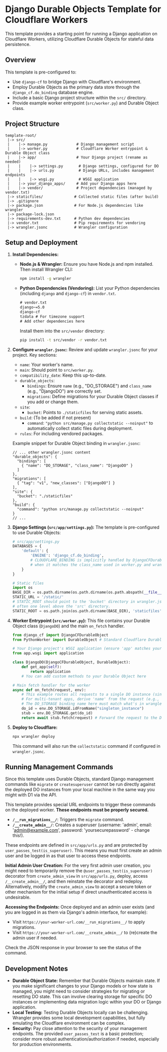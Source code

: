 # Django Durable Objects Template for Cloudflare Workers

This template provides a starting point for running a Django application on Cloudflare Workers, utilizing Cloudflare Durable Objects for stateful data persistence.

## Overview

This template is pre-configured to:
- Use `django-cf` to bridge Django with Cloudflare's environment.
- Employ Durable Objects as the primary data store through the `django_cf.do_binding` database engine.
- Include a basic Django project structure within the `src/` directory.
- Provide example worker entrypoint (`src/worker.py`) and Durable Object class.

## Project Structure

```
template-root/
 |-> src/
 |    |-> manage.py             # Django management script
 |    |-> worker.py             # Cloudflare Worker entrypoint & Durable Object class
 |    |-> app/                  # Your Django project (rename as needed)
 |    |    |-> settings.py       # Django settings, configured for DO
 |    |    |-> urls.py           # Django URLs, includes management endpoints
 |    |    |-> wsgi.py           # WSGI application
 |    |-> your_django_apps/     # Add your Django apps here
 |    |-> vendor/               # Project dependencies (managed by vendor.txt)
 |-> staticfiles/              # Collected static files (after build)
 |-> .gitignore
 |-> package.json              # For Node.js dependencies like wrangler
 |-> package-lock.json
 |-> requirements-dev.txt      # Python dev dependencies
 |-> vendor.txt                # Pip requirements for vendoring
 |-> wrangler.jsonc            # Wrangler configuration
```

## Setup and Deployment

1.  **Install Dependencies:**
    *   **Node.js & Wrangler:** Ensure you have Node.js and npm installed. Then install Wrangler CLI:
        ```bash
        npm install -g wrangler
        ```
    *   **Python Dependencies (Vendoring):**
        List your Python dependencies (including `django` and `django-cf`) in `vendor.txt`.
        ```txt
        # vendor.txt
        django~=5.0
        django-cf
        tzdata # For timezone support
        # Add other dependencies here
        ```
        Install them into the `src/vendor` directory:
        ```bash
        pip install -t src/vendor -r vendor.txt
        ```

2.  **Configure `wrangler.jsonc`:**
    Review and update `wrangler.jsonc` for your project. Key sections:
    *   `name`: Your worker's name.
    *   `main`: Should point to `src/worker.py`.
    *   `compatibility_date`: Keep this up-to-date.
    *   `durable_objects`:
        *   `bindings`: Ensure `name` (e.g., "DO_STORAGE") and `class_name` (e.g., "DjangoDO") are correctly set.
        *   `migrations`: Define migrations for your Durable Object classes if you add or change them.
    *   `site`:
        *   `bucket`: Points to `./staticfiles` for serving static assets.
    *   `build`: (To be added if not present)
        *   `command`: `"python src/manage.py collectstatic --noinput"` to automatically collect static files during deployment.
    *   `rules`: For including vendored packages.

    Example snippet for Durable Object binding in `wrangler.jsonc`:
    ```jsonc
    // ... other wrangler.jsonc content
    "durable_objects": {
      "bindings": [
        { "name": "DO_STORAGE", "class_name": "DjangoDO" }
      ]
    },
    "migrations": [
      { "tag": "v1", "new_classes": ["DjangoDO"] }
    ],
    "site": {
      "bucket": "./staticfiles"
    },
    "build": {
      "command": "python src/manage.py collectstatic --noinput"
    }
    // ...
    ```

3.  **Django Settings (`src/app/settings.py`):**
    The template is pre-configured to use Durable Objects:
    ```python
    # src/app/settings.py
    DATABASES = {
        'default': {
            'ENGINE': 'django_cf.do_binding',
            # CLOUDFLARE_BINDING is implicitly handled by DjangoCFDurableObject
            # when it matches the class_name used in worker.py and wrangler.jsonc
        }
    }

    # Static files
    import os
    BASE_DIR = os.path.dirname(os.path.dirname(os.path.abspath(__file__)))
    STATIC_URL = '/static/'
    # STATIC_ROOT should point to the 'bucket' directory in wrangler.jsonc,
    # often one level above the 'src' directory.
    STATIC_ROOT = os.path.join(os.path.dirname(BASE_DIR), 'staticfiles', 'static')
    ```

4.  **Worker Entrypoint (`src/worker.py`):**
    This file contains your Durable Object class (`DjangoDO`) and the main `on_fetch` handler.
    ```python
    from django_cf import DjangoCFDurableObject
    from PythonWorker import DurableObject # Standard Cloudflare DurableObject base

    # Your Django project's WSGI application (ensure 'app' matches your project name)
    from app.wsgi import application

    class DjangoDO(DjangoCFDurableObject, DurableObject):
        def get_app(self):
            return application
        # You can add custom methods to your Durable Object here

    # Main fetch handler for the worker
    async def on_fetch(request, env):
        # This example routes all requests to a single DO instance (singleton).
        # For multi-tenant apps, derive 'name' from the request (e.g., user ID, path segment).
        # The DO_STORAGE binding name here must match what's in wrangler.jsonc
        do_id = env.DO_STORAGE.idFromName("singleton_instance")
        stub = env.DO_STORAGE.get(do_id)
        return await stub.fetch(request) # Forward the request to the Durable Object
    ```

5.  **Deploy to Cloudflare:**
    ```bash
    npx wrangler deploy
    ```
    This command will also run the `collectstatic` command if configured in `wrangler.jsonc`.

## Running Management Commands

Since this template uses Durable Objects, standard Django management commands like `migrate` or `createsuperuser` cannot be run directly against the deployed DO instances from your local machine in the same way you might with D1 via the API.

This template provides special URL endpoints to trigger these commands on the deployed worker. **These endpoints must be properly secured.**

*   **`/__run_migrations__/`**: Triggers the `migrate` command.
*   **`/__create_admin__/`**: Creates a superuser (username: 'admin', email: 'admin@example.com', password: 'yoursecurepassword' - change this!).

These endpoints are defined in `src/app/urls.py` and are protected by `user_passes_test(is_superuser)`. This means you must first create an admin user and be logged in as that user to access these endpoints.

**Initial Admin User Creation:**
For the very first admin user creation, you might need to temporarily remove the `@user_passes_test(is_superuser)` decorator from `create_admin_view` in `src/app/urls.py`, deploy, access `/__create_admin__/`, and then reinstate the decorator and redeploy. Alternatively, modify the `create_admin_view` to accept a secure token or other mechanism for the initial setup if direct unauthenticated access is undesirable.

**Accessing the Endpoints:**
Once deployed and an admin user exists (and you are logged in as them via Django's admin interface, for example):
- Visit `https://your-worker-url.com/__run_migrations__/` to apply migrations.
- Visit `https://your-worker-url.com/__create_admin__/` to (re)create the admin user if needed.

Check the JSON response in your browser to see the status of the command.

## Development Notes

*   **Durable Object State:** Remember that Durable Objects maintain state. If you make significant changes to your Django models or how state is managed, you might need to consider strategies for migrating or resetting DO state. This can involve clearing storage for specific DO instances or implementing data migration logic within your DO or Django application.
*   **Local Testing:** Testing Durable Objects locally can be challenging. Wrangler provides some local development capabilities, but fully emulating the Cloudflare environment can be complex.
*   **Security:** Pay close attention to the security of your management endpoints. The provided `user_passes_test` is a basic protection; consider more robust authentication/authorization if needed, especially for production environments.
```
